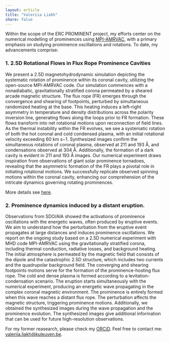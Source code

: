 ```yaml
---
layout: article
title: "Valeriia Liakh"
share: false
---
```


Within the scope of the ERC PROMINENT project, my efforts center on the numerical modelling of prominences using [MPI-AMRVAC](http://amrvac.org), with a primary emphasis on studying prominence oscillations and rotations. To date, my advancements comprise:
 
 
### 1. 2.5D Rotational Flows in Flux Rope Prominence Cavities
 
 We present a 2.5D magnetohydrodynamic simulation depicting the systematic rotation of prominence within its coronal cavity, utilizing the open-source MPI-AMRVAC code. Our simulation commences with a nonadiabatic, gravitationally stratified corona permeated by a sheared arcade magnetic structure. The flux rope (FR) emerges through the convergence and shearing of footpoints, perturbed by simultaneous randomized heating at the base. This heating induces a left–right asymmetry in temperature and density distributions across the polarity inversion line, generating flows along the loops prior to FR formation. These flows transform into net rotational motions upon reconnection of field lines. As the thermal instability within the FR evolves, we see a systematic rotation of both the hot coronal and cold condensed plasma, with an initial rotational velocity exceeding 60 km s−1.
Synthesized images confirm the simultaneous rotations of coronal plasma, observed at 211 and 193 Å, and condensations observed at 304 Å. Additionally, the formation of a dark cavity is evident in 211 and 193 Å images. Our numerical experiment draws inspiration from observations of giant solar prominence tornadoes, revealing that the asymmetric formation of the FR plays a pivotal role in initiating rotational motions. We successfully replicate observed spinning motions within the coronal cavity, enhancing our comprehension of the intricate dynamics governing rotating prominences.
 
 More details see [here](https://iopscience.iop.org/article/10.3847/2041-8213/acea78/pdf).

### 2. Prominence dynamics induced by a distant eruption.
 
Observations from SDO/AIA showed the activations of prominence oscillations with the energetic waves, often produced by eruptive events. We aim to understand how the perturbation from the eruptive event propagates at large distances and induces prominence oscillations. We report on the ongoing study based on a 2.5D numerical experiment with MHD code MPI-AMRVAC using the gravitationally stratified corona, including thermal conduction, radiative losses, and background heating. The initial atmosphere is permeated by the magnetic field that consists of the dipole and the catastrophic 2.5D structure, which includes two currents and the quadrupolar background field. The converging and shearing footpoints motions serve for the formation of the prominence-hosting flux rope. The cold and dense plasma is formed according to a levitation-condensation scenario. The eruption starts simultaneously with the numerical experiment, producing an energetic wave propagating in the complex coronal magnetic environment. The prominence is entirely formed when this wave reaches a distant flux rope. The perturbation affects the magnetic structure, triggering prominence motions. Additionally, we obtained the synthesized images during the wave propagation and the prominence evolution. The synthesized images give additional information that can be used for future high-resolution observations.
	
  

For my former reasearch, please check my [ORCiD](https://orcid.org/0000-0002-9570-8145). Feel free to contact me: [valeriia.liakh@kuleuven.be](mailto:valeriia.liakh@kuleuven.be).




